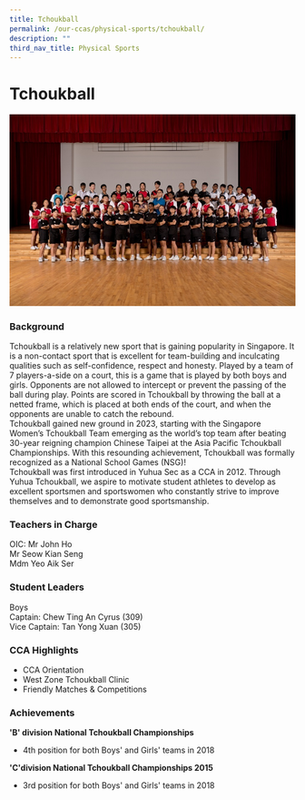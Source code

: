 ```yaml
---
title: Tchoukball
permalink: /our-ccas/physical-sports/tchoukball/
description: ""
third_nav_title: Physical Sports
---
```

# **Tchoukball**

![](/images/20180918_Tchoukball.jpg)

### Background
Tchoukball is a relatively new sport that is gaining popularity in Singapore. It is a non-contact sport that is excellent for team-building and inculcating qualities such as self-confidence, respect and honesty. Played by a team of 7 players-a-side on a court, this is a game that is played by both boys and girls. Opponents are not allowed to intercept or prevent the passing of the ball during play. Points are scored in Tchoukball by throwing the ball at a netted frame, which is placed at both ends of the court, and when the opponents are unable to catch the rebound.<br>Tchoukball gained new ground in 2023, starting with the Singapore Women’s Tchoukball Team emerging as the world’s top team after beating 30-year reigning champion Chinese Taipei at the Asia Pacific Tchoukball Championships. With this resounding achievement, Tchoukball was formally recognized as a National School Games (NSG)!<br>Tchoukball was first introduced in Yuhua Sec as a CCA in 2012. Through Yuhua Tchoukball, we aspire to motivate student athletes to develop as excellent sportsmen and sportswomen who constantly strive to improve themselves and to demonstrate good sportsmanship. 
### Teachers in Charge

OIC: Mr John Ho  
Mr Seow Kian Seng  
Mdm Yeo Aik Ser  

### Student Leaders

Boys  
Captain: Chew Ting An Cyrus (309)  
Vice Captain: Tan Yong Xuan (305)  

### CCA Highlights

*   CCA Orientation
*   West Zone Tchoukball Clinic
*   Friendly Matches &amp; Competitions

### Achievements

**'B' division National Tchoukball Championships**&nbsp;
*   4th position for both Boys' and Girls' teams in 2018&nbsp;

**'C'division National Tchoukball Championships 2015**  
*   3rd position for both Boys' and Girls' teams in 2018